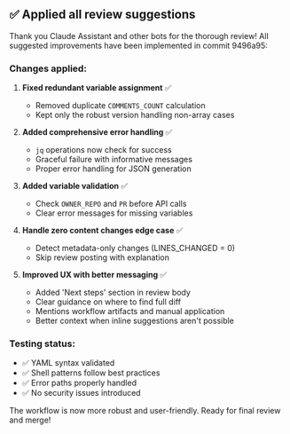 ## ✅ Applied all review suggestions

Thank you Claude Assistant and other bots for the thorough review! All suggested improvements have been implemented in commit 9496a95:

### Changes applied:

1. **Fixed redundant variable assignment** ✅
   - Removed duplicate `COMMENTS_COUNT` calculation
   - Kept only the robust version handling non-array cases

2. **Added comprehensive error handling** ✅
   - `jq` operations now check for success
   - Graceful failure with informative messages
   - Proper error handling for JSON generation

3. **Added variable validation** ✅
   - Check `OWNER_REPO` and `PR` before API calls
   - Clear error messages for missing variables

4. **Handle zero content changes edge case** ✅
   - Detect metadata-only changes (LINES_CHANGED = 0)
   - Skip review posting with explanation

5. **Improved UX with better messaging** ✅
   - Added 'Next steps' section in review body
   - Clear guidance on where to find full diff
   - Mentions workflow artifacts and manual application
   - Better context when inline suggestions aren't possible

### Testing status:
- ✅ YAML syntax validated
- ✅ Shell patterns follow best practices
- ✅ Error paths properly handled
- ✅ No security issues introduced

The workflow is now more robust and user-friendly. Ready for final review and merge!
